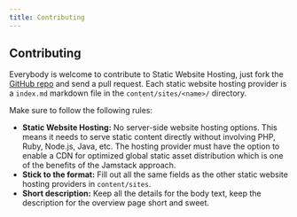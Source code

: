 ```yaml
---
title: Contributing
---
```


## Contributing

Everybody is welcome to contribute to Static Website Hosting, just fork the [GitHub repo](https://github.com/cosmicjs/staticwebsitehosting) and send a pull request.
Each static website hosting provider is a `index.md` markdown file in the `content/sites/<name>/` directory.

Make sure to follow the following rules:

- **Static Website Hosting:** No server-side website hosting options. This means it needs to serve static content directly without involving PHP, Ruby, Node.js, Java, etc. The hosting provider must have the option to enable a CDN for optimized global static asset distribution which is one of the benefits of the Jamstack approach.
- **Stick to the format:** Fill out all the same fields as the other static website hosting providers in `content/sites`.
- **Short description:** Keep all the details for the body text, keep the description for the overview page short and sweet.
